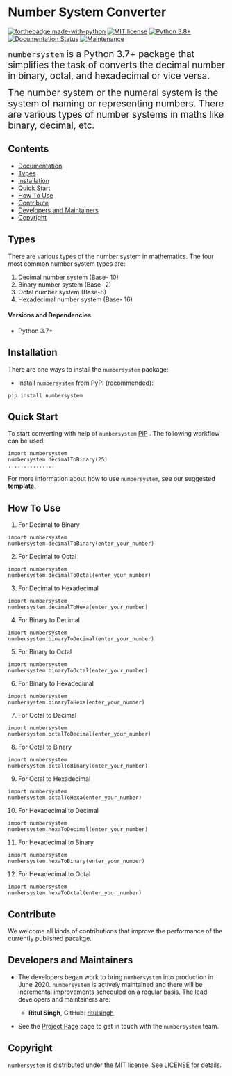 # Number System Converter
[![forthebadge made-with-python](http://ForTheBadge.com/images/badges/made-with-python.svg)](https://www.python.org/)
[![MIT license](https://img.shields.io/badge/License-MIT-blue.svg)](https://github.com/number-system/number-system/blob/master/LICENSE)
[![Python 3.8+](https://img.shields.io/badge/python-3.7+-blue.svg)](https://www.python.org/downloads/release/python-370/)
[![Documentation Status](https://readthedocs.org/projects/ansicolortags/badge/?version=latest)](https://github.com/number-system/number-system/blob/master/README.md)
[![Maintenance](https://img.shields.io/badge/Maintained%3F-yes-green.svg)](https://github.com/number-system)


<span style="font-size:1.5em;">`numbersystem` is a Python 3.7+ package that simplifies the task of converts the decimal number in binary, octal, and hexadecimal or vice versa.
  
<span style="font-size:1.5em;">The number system or the numeral system is the system of naming or representing numbers. There are various types of number systems in maths like binary, decimal, etc.</span>


## Contents
- [Documentation](https://github.com/number-system/number-system/blob/master/README.md)
- [Types](##-Types)
- [Installation](#-installation)
- [Quick Start](#-quick-start)
- [How To Use](#-howToUse)
- [Contribute](#-contribute)
- [Developers and Maintainers](#-developers-and-maintainers)
- [Copyright](#-copyright)


## Types
There are various types of the number system in mathematics. The four most common number system types are:
 1. Decimal number system (Base- 10)
 2. Binary number system (Base- 2)
 3. Octal number system (Base-8)
 4. Hexadecimal number system (Base- 16)


  #### Versions and Dependencies
  * Python 3.7+


## Installation
There are one ways to install the `numbersystem` package:

- Install `numbersystem` from PyPI (recommended):
```
pip install numbersystem
```


## Quick Start
To start converting with help of `numbersystem` [PIP](https://pypi.org/project/numbersystem/) . The following workflow can be used:

```
import numbersystem
numbersystem.decimalToBinary(25)
...............

```
For more information about how to use `numbersystem`, see our suggested **[template](https://github.com/number-system/number-system/blob/master/README.md)**.

## How To Use
 1. For Decimal to Binary
  ```
  import numbersystem
  numbersystem.decimalToBinary(enter_your_number)
  
  ```
 2. For Decimal to Octal
  ```
  import numbersystem
  numbersystem.decimalToOctal(enter_your_number)
  
  ```
 3. For Decimal to Hexadecimal
  ```
  import numbersystem
  numbersystem.decimalToHexa(enter_your_number)
  
  ```
 4. For Binary to Decimal
  ```
  import numbersystem
  numbersystem.binaryToDecimal(enter_your_number)
  
  ```
 5. For Binary to Octal
  ```
  import numbersystem
  numbersystem.binaryToOctal(enter_your_number)
  
  ```
 6. For Binary to Hexadecimal
  ```
  import numbersystem
  numbersystem.binaryToHexa(enter_your_number)
  
  ```
 7. For Octal to Decimal
  ```
  import numbersystem
  numbersystem.octalToDecimal(enter_your_number)
  
  ```
 8. For Octal to Binary
  ```
  import numbersystem
  numbersystem.octalToBinary(enter_your_number)
  
  ```
 9. For Octal to Hexadecimal
  ```
  import numbersystem
  numbersystem.octalToHexa(enter_your_number)
  
  ```
 10. For Hexadecimal to Decimal
  ```
  import numbersystem
  numbersystem.hexaToDecimal(enter_your_number)
  
  ```
 11. For Hexadecimal to Binary
  ```
  import numbersystem
  numbersystem.hexaToBinary(enter_your_number)
  
  ```
 12. For Hexadecimal to Octal
  ```
  import numbersystem
  numbersystem.hexaToOctal(enter_your_number)
  
  ```


## Contribute
We welcome all kinds of contributions that improve the performance of the currently published pacakge.

## Developers and Maintainers
* The developers began work to bring `numbersystem` into production in June 2020. `numbersystem` is actively maintained and there will be incremental improvements scheduled on a regular basis. The lead developers and maintainers are:

  * <b>Ritul Singh</b>, GitHub: [ritulsingh](https://github.com/ritulsingh)


* See the [Project Page](https://github.com/number-system) page to get in touch with the `numbersystem` team.

## Copyright
`numbersystem` is distributed under the MIT license. See [LICENSE](https://github.com/number-system/number-system/blob/master/LICENSE) for details.
